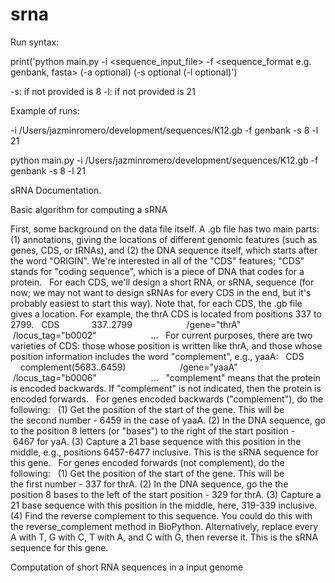 # srna
Run syntax:

print('python main.py -i <sequence_input_file> -f <sequence_format e.g. genbank, fasta> (-a <alphabet> optional) (-s <shift> optional (-l <length> optional)')

-s: if not provided is 8
-l: if not provided is 21


Example of runs:

-i /Users/jazminromero/development/sequences/K12.gb -f genbank -s 8 -l 21

python main.py -i /Users/jazminromero/development/sequences/K12.gb -f genbank -s 8 -l 21


sRNA Documentation.

Basic algorithm for computing a sRNA

First, some background on the data file itself. A .gb file has two main parts: (1) annotations, giving the locations of different genomic features (such as genes, CDS, or tRNAs), and (2) the DNA sequence itself, which starts after the word "ORIGIN". We're interested in all of the "CDS" features; "CDS" stands for "coding sequence", which is a piece of DNA that codes for a protein.
 
For each CDS, we'll design a short RNA, or sRNA, sequence (for now; we may not want to design sRNAs for every CDS in the end, but it's probably easiest to start this way). Note that, for each CDS, the .gb file gives a location. For example, the thrA CDS is located from positions 337 to 2799.
 
CDS             337..2799
                     /gene="thrA"
                     /locus_tag="b0002"
                     ...
 
For current purposes, there are two varieties of CDS: those whose position is written like thrA, and those whose position information includes the word "complement", e.g., yaaA:
 
CDS             complement(5683..6459)
                     /gene="yaaA"
                     /locus_tag="b0006"
                     ...
 
"complement" means that the protein is encoded backwards. If "complement" is not indicated, then the protein is encoded forwards.
 
For genes encoded backwards ("complement"), do the following:
 
(1) Get the position of the start of the gene. This will be the second number - 6459 in the case of yaaA.
(2) In the DNA sequence, go to the position 8 letters (or "bases") to the right of the start position - 6467 for yaA.
(3) Capture a 21 base sequence with this position in the middle, e.g., positions 6457-6477 inclusive. This is the sRNA sequence for this gene.
 
For genes encoded forwards (not complement), do the following:
 
(1) Get the position of the start of the gene. This will be the first number - 337 for thrA.
(2) In the DNA sequence, go the the position 8 bases to the left of the start position - 329 for thrA.
(3) Capture a 21 base sequence with this position in the middle, here, 319-339 inclusive.
(4) Find the reverse complement to this sequence. You could do this with the reverse_complement method in BioPython. Alternatively, replace every A with T, G with C, T with A, and C with G, then reverse it. This is the sRNA sequence for this gene.
 


Computation of short RNA sequences in a input genome
